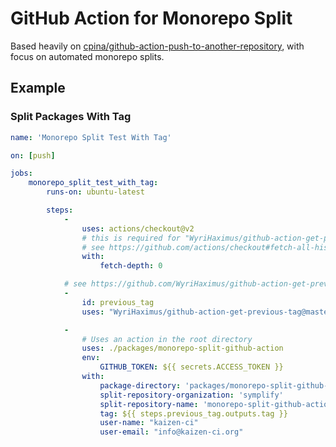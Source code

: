 # GitHub Action for Monorepo Split

Based heavily on [cpina/github-action-push-to-another-repository](https://github.com/cpina/github-action-push-to-another-repository), with focus on automated monorepo splits.

## Example


### Split Packages With Tag

```yaml
name: 'Monorepo Split Test With Tag'

on: [push]

jobs:
    monorepo_split_test_with_tag:
        runs-on: ubuntu-latest

        steps:
            -
                uses: actions/checkout@v2
                # this is required for "WyriHaximus/github-action-get-previous-tag" workflow
                # see https://github.com/actions/checkout#fetch-all-history-for-all-tags-and-branches
                with:
                    fetch-depth: 0

            # see https://github.com/WyriHaximus/github-action-get-previous-tag
            -
                id: previous_tag
                uses: "WyriHaximus/github-action-get-previous-tag@master"

            -
                # Uses an action in the root directory
                uses: ./packages/monorepo-split-github-action
                env:
                    GITHUB_TOKEN: ${{ secrets.ACCESS_TOKEN }}
                with:
                    package-directory: 'packages/monorepo-split-github-action/tests/packages/some-package'
                    split-repository-organization: 'symplify'
                    split-repository-name: 'monorepo-split-github-action-test'
                    tag: ${{ steps.previous_tag.outputs.tag }}
                    user-name: "kaizen-ci"
                    user-email: "info@kaizen-ci.org"
```
